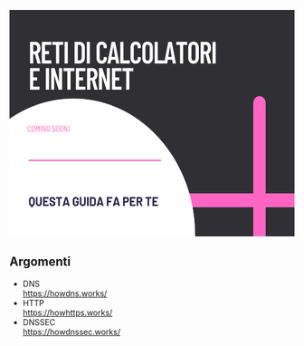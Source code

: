 <p align="center">
<img height="400" weight="700" style="align:center" src="https://github.com/fralabi/images/blob/main/COMPUTER_ENGINEERING/RETI%20DI%20CALCOLATORI%20E%20INTERNET.png">
</p>

## Argomenti

- DNS <br>
https://howdns.works/
- HTTP <br>
https://howhttps.works/
- DNSSEC <br>
https://howdnssec.works/

